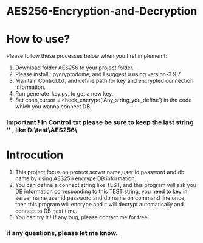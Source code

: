 # AES256-Encryption-and-Decryption

# How to use?
Please follow these processes below when you first implememt:
1. Download folder AES256 to your project folder.
2. Please install : pycryptodome, and I suggest u using version-3.9.7
3. Maintain Control.txt, and define path for key and encrypted connection information.
4. Run generate_key.py, to get a new key.
5. Set conn,cursor = check_encrype('Any_string_you_define') in the code which you wanna connect DB.
### Important ! In Control.txt please be sure to keep the last string '\' , like D:\test\AES256\

# Introcution
1. This project focus on protect server name,user id,password and db name by using AES256 encrype DB information.
2. You can define a connect string like TEST, and this program will ask you DB information corresponding to this TEST string, you need to key in  server name,user id,password and db name on command line once, then this program will encrype and it will decrypt automatically and connect to DB next time.
3. You can try it ! If any bug, please contact me for free.

### if any questions, please let me know.
